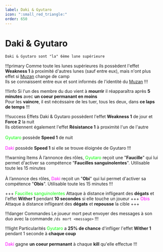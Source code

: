 ```yaml
---
label: Daki & Gyutaro 
icon: ":small_red_triangle:"
order: 650
---
```


# Daki & Gyutaro 

```txt
Daki & Gyutaro sont "la" 6ème lune supérieure
```

!!!primary
Comme toute les lunes supérieures ils possèdent l'effet **Weakness 1** à proximité d'autres lunes (sauf entre eux), mais n'ont plus effet si [Muzan](./muzan) change de camp <br>
Ils se connaissent entre eux et sont informés de l'identité du [Muzan](./muzan)
!!!

!!!info 
Si l'un des membre du duo vient à **mourrir** il réapparaîtra après **5 minutes** avec **un coeur permanant en moins** <br>
Pour les **vaincre**, il est nécéssaire de les tuer, tous les deux, dans **ce laps de temps**
!!!

!!!success Effets
Daki & Gyutaro possèdent l'effet **Weakness 1** de jour et **Force 2** la nuit <br>
Ils obtiennent également l'effet **Résistance 1** à proximité l'un de l'autre <br>
<br>
<d style="color:lime;">Gyutaro</d> possède **Speed 1** de nuit <br>
<br>
<d style="color:fuchsia;">Daki</d> possède **Speed 1** si elle se trouve éloignée de Gyutaro
!!!

!!!warning Items
À l’annonce des rôles, <d style="color:lime;">Gyutaro</d> reçoit une "**Faucille**" qui lui permet d'activer sa compétence "**Faucilles sanguinolentes**". Utilisable toute les 15 minutes <br>
<br>
À l’annonce des rôles, <d style="color:fuchsia;">Daki</d> reçoit un "**Obi**" qui lui permet d'activer sa compétence "**Obis**". Utilisable toute les 15 minutes
!!!

+++ <d style="color:lime;">Faucilles sanguinolentes</d>
Attaque à distance infligeant des **dégats** et l'effet **Wither 1** pendant **10 secondes** si elle touche un joueur
+++ <d style="color:fuchsia;">Obis</d>
Attaque à distance infligeant des **dégats** et **repousse** la cible
+++

!!!danger Commandes
Le joueur mort peut envoyer des messages à son duo avec la commande ```/ds mort <message>```
!!!

!!!light Particularités
<d style="color:lime;">Gyutaro</d> a **25% de chance** d'infliger l'effet **Wither 1** pendant 1 seconde à **chaque coup** <br>
<br>
<d style="color:fuchsia;">Daki</d> gagne **un coeur permanant** à chaque **kill** qu'elle effectue 
!!!












